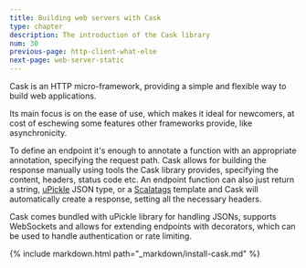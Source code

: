 ```yaml
---
title: Building web servers with Cask
type: chapter
description: The introduction of the Cask library
num: 30
previous-page: http-client-what-else
next-page: web-server-static
---
```


Cask is an HTTP micro-framework, providing a simple and flexible way to build web applications.

Its main focus is on the ease of use, which makes it ideal for newcomers, at cost of eschewing some features other
frameworks provide, like asynchronicity.

To define an endpoint it's enough to annotate a function with an appropriate annotation, specifying the request path.
Cask allows for building the response manually using tools the Cask library provides, specifying the content, headers,
status code etc. An endpoint function can also just return a string, [uPickle](https://com-lihaoyi.github.io/upickle/) JSON type, or a [Scalatags](https://com-lihaoyi.github.io/scalatags/)
template and Cask will automatically create a response, setting all the necessary headers.

Cask comes bundled with uPickle library for handling JSONs, supports WebSockets and allows for extending endpoints with
decorators, which can be used to handle authentication or rate limiting.

{% include markdown.html path="_markdown/install-cask.md" %}
